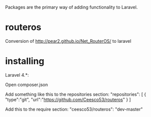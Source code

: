 Packages are the primary way of adding functionality to Laravel.

routeros
========

Conversion of http://pear2.github.io/Net_RouterOS/ to laravel

installing
==========
Laravel 4.*:

  Open composer.json
  
  Add something like this to the repositories section:
    "repositories": [
        {
            "type":"git",
            "url":"https://github.com/Ceesco53/routeros"
        }
    ]
    
  Add this to the require section:
    "ceesco53/routeros": "dev-master"
